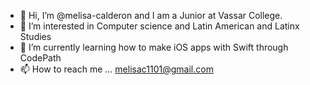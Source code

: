 - 👋 Hi, I’m @melisa-calderon and I am a Junior at Vassar College.
- 👀 I’m interested in Computer science and Latin American and Latinx Studies
- 🌱 I’m currently learning how to make iOS apps with Swift through CodePath
- 📫 How to reach me ... melisac1101@gmail.com

